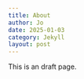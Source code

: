 ```yaml
---
title: About
author: Jo
date: 2025-01-03
category: Jekyll
layout: post
---
```


This is an draft page.
